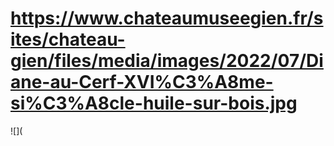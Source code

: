 # https://www.chateaumuseegien.fr/sites/chateau-gien/files/media/images/2022/07/Diane-au-Cerf-XVI%C3%A8me-si%C3%A8cle-huile-sur-bois.jpg

![](
